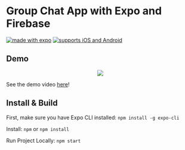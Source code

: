 # Group Chat App with Expo and Firebase

[![made with expo](https://img.shields.io/badge/MADE%20WITH%20EXPO-000.svg?style=for-the-badge&logo=expo&labelColor=4630eb&logoWidth=20)](https://github.com/expo/expo) [![supports iOS and Android](https://img.shields.io/badge/Platforms-Native-4630EB.svg?style=for-the-badge&logo=EXPO&labelColor=000&logoColor=fff)](https://github.com/expo/expo)

## Demo

<p align="center">
  <img src="screenshots/ss.png?raw=true" />
</p>

See the demo video
[here](https://drive.google.com/file/d/1g2xwxT1cK63GzksqpjYTK3qv9OI47fr6/view?usp=sharing)!

## Install & Build

First, make sure you have Expo CLI installed: `npm install -g expo-cli`

Install: `npm` or `npm install`

Run Project Locally: `npm start`
